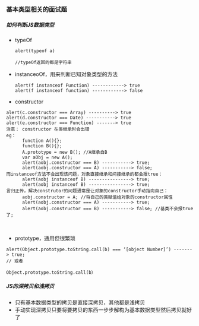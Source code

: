 ### 基本类型相关的面试题



##### 如何判断JS数据类型

- typeOf

  ```
  alert(typeof a)

  //typeOf返回的都是字符串
  ```

- instanceoOf，用来判断已知对象类型的方法

  ```
  alert(f instanceof Function) ------------> true
  alert(f instanceof function) ------------> false
  ```

-  constructor

  ```
  alert(c.constructor === Array) ----------> true
  alert(d.constructor === Date) -----------> true
  alert(e.constructor === Function) -------> true
  注意： constructor 在类继承时会出错
  eg：
        function A(){};
        function B(){};
        A.prototype = new B(); //A继承自B
        var aObj = new A();
        alert(aobj.constructor === B) -----------> true;
        alert(aobj.constructor === A) -----------> false;
  而instanceof方法不会出现该问题，对象直接继承和间接继承的都会报true：
        alert(aobj instanceof B) ----------------> true;
        alert(aobj instanceof B) ----------------> true;
  言归正传，解决construtor的问题通常是让对象的constructor手动指向自己：
        aobj.constructor = A; //将自己的类赋值给对象的constructor属性
        alert(aobj.constructor === A) -----------> true;
        alert(aobj.constructor === B) -----------> false; //基类不会报true了;
  ```

  ​

-  prototype，通用但很繁琐

  ```
  alert(Object.prototype.toString.call(b) === ‘[object Number]’) -------> true;
  // 或者

  Object.prototype.toString.call(b）
  ```



##### JS的深拷贝和浅拷贝

- 只有基本数据类型的拷贝是直接深拷贝，其他都是浅拷贝
- 手动实现深拷贝只要将要拷贝的东西一步步解构为基本数据类型然后拷贝就好了



